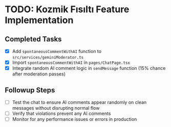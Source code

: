# TODO: Kozmik Fısıltı Feature Implementation

## Completed Tasks
- [x] Add `spontaneousCommentWithAI` function to `src/services/geminiModerator.ts`
- [x] Import `spontaneousCommentWithAI` in `pages/ChatPage.tsx`
- [x] Integrate random AI comment logic in `sendMessage` function (15% chance after moderation passes)

## Followup Steps
- [ ] Test the chat to ensure AI comments appear randomly on clean messages without disrupting normal flow
- [ ] Verify that violations prevent any AI comments
- [ ] Monitor for any performance issues or errors in production
